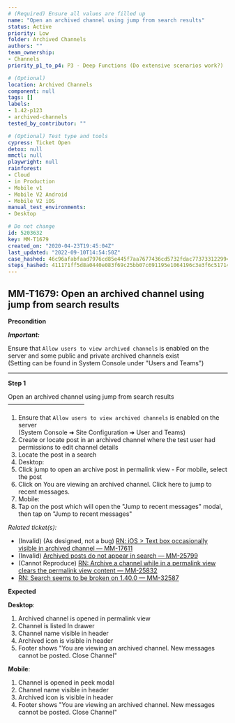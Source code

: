 ```yaml
---
# (Required) Ensure all values are filled up
name: "Open an archived channel using jump from search results"
status: Active
priority: Low
folder: Archived Channels
authors: ""
team_ownership: 
- Channels
priority_p1_to_p4: P3 - Deep Functions (Do extensive scenarios work?)

# (Optional)
location: Archived Channels
component: null
tags: []
labels: 
- 1.42-p123
- archived-channels
tested_by_contributor: ""

# (Optional) Test type and tools
cypress: Ticket Open
detox: null
mmctl: null
playwright: null
rainforest: 
- Cloud
- in Production
- Mobile v1
- Mobile V2 Android
- Mobile V2 iOS
manual_test_environments: 
- Desktop

# Do not change
id: 5203632
key: MM-T1679
created_on: "2020-04-23T19:45:04Z"
last_updated: "2022-09-10T14:54:50Z"
case_hashed: 46c96afabfaad7976cd85e445f7aa7677436cd5732fdac7737331229945981f733b0a2ecfc08b7516fb85f8f34de70ac
steps_hashed: 411171ff5d8a0440e083f69c25bb07c691195e1064196c3e3f6c51714ed349f2429d8cd9e443f9da8650297d1f7bf1dd
---
```


<!-- (Auto-generated) Based on frontmatter's "key" and "name" -->

## MM-T1679: Open an archived channel using jump from search results

**Precondition**

_**Important:**_

Ensure that `Allow users to view archived channels` is enabled on the server and some public and private archived channels exist\
(Setting can be found in System Console under "Users and Teams")

---

**Step 1**

Open an archived channel using jump from search results\
–––––––––––––––––––––––––

1. Ensure that `Allow users to view archived channels` is enabled on the server
   \
   (System Console ➜ Site Configuration ➜ User and Teams)
2. Create or locate post in an archived channel where the test user had permissions to edit channel details
3. Locate the post in a search
4. Desktop:
5. Click jump to open an archive post in permalink view - For mobile, select the post
6. Click on You are viewing an archived channel. Click here to jump to recent messages.
7. Mobile:
8. Tap on the post which will open the "Jump to recent messages" modal, then tap on "Jump to recent messages"

_Related ticket(s):_

- (Invalid) (As designed, not a bug) [RN: iOS > Text box occasionally visible in archived channel — MM-17611](https://mattermost.atlassian.net/browse/MM-17611)
- (Invalid) [Archived posts do not appear in search — MM-25799](https://mattermost.atlassian.net/browse/MM-25799)
- (Cannot Reproduce) [RN: Archive a channel while in a permalink view clears the permalink view content — MM-25832](https://mattermost.atlassian.net/browse/MM-25832)
- [RN: Search seems to be broken on 1.40.0 — MM-32587](https://mattermost.atlassian.net/browse/MM-32587)

**Expected**

**Desktop**:

1. Archived channel is opened in permalink view
2. Channel is listed In drawer
3. Channel name visible in header
4. Archived icon is visible in header
5. Footer shows "You are viewing an archived channel. New messages cannot be posted. Close Channel"

**Mobile**:

1. Channel is opened in peek modal
2. Channel name visible in header
3. Archived icon is visible in header
4. Footer shows "You are viewing an archived channel. New messages cannot be posted. Close Channel"
